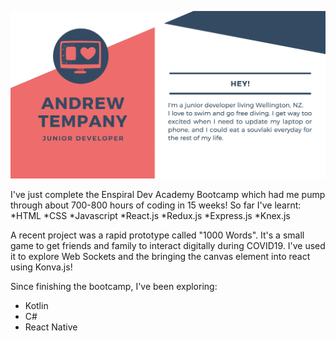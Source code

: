 ![github-header](/github-header.jpg)



I've just complete the Enspiral Dev Academy Bootcamp which had me pump through about 700-800 hours of coding in 15 weeks!
So far I've learnt:
*HTML
*CSS
*Javascript
*React.js
*Redux.js
*Express.js
*Knex.js

A recent project was a rapid prototype called "1000 Words". It's a small game to get friends and family to interact digitally during COVID19. I've used it to explore Web Sockets and the bringing the canvas element into react using Konva.js!

Since finishing the bootcamp, I've been exploring:
* Kotlin
* C#
* React Native
